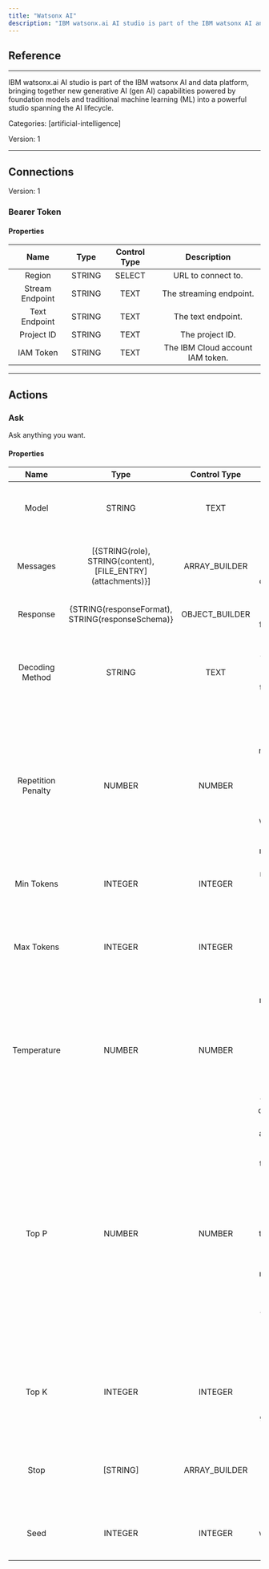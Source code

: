 ```yaml
---
title: "Watsonx AI"
description: "IBM watsonx.ai AI studio is part of the IBM watsonx AI and data platform, bringing together new generative AI (gen AI) capabilities powered by foundation models and traditional machine learning (ML) into a powerful studio spanning the AI lifecycle."
---
```

## Reference
<hr />

IBM watsonx.ai AI studio is part of the IBM watsonx AI and data platform, bringing together new generative AI (gen AI) capabilities powered by foundation models and traditional machine learning (ML) into a powerful studio spanning the AI lifecycle.


Categories: [artificial-intelligence]


Version: 1

<hr />



## Connections

Version: 1


### Bearer Token

#### Properties

|      Name      |     Type     |     Control Type     |     Description     |
|:--------------:|:------------:|:--------------------:|:-------------------:|
| Region | STRING | SELECT  |  URL to connect to.  |
| Stream Endpoint | STRING | TEXT  |  The streaming endpoint.  |
| Text Endpoint | STRING | TEXT  |  The text endpoint.  |
| Project ID | STRING | TEXT  |  The project ID.  |
| IAM Token | STRING | TEXT  |  The IBM Cloud account IAM token.  |





<hr />





## Actions


### Ask
Ask anything you want.

#### Properties

|      Name      |     Type     |     Control Type     |     Description     |
|:--------------:|:------------:|:--------------------:|:-------------------:|
| Model | STRING | TEXT  |  Model is the identifier of the LLM Model to be used.  |
| Messages | [{STRING\(role), STRING\(content), [FILE_ENTRY]\(attachments)}] | ARRAY_BUILDER  |  A list of messages comprising the conversation so far.  |
| Response | {STRING\(responseFormat), STRING\(responseSchema)} | OBJECT_BUILDER  |  The response from the API.  |
| Decoding Method | STRING | TEXT  |  Decoding is the process that a model uses to choose the tokens in the generated output.  |
| Repetition Penalty | NUMBER | NUMBER  |  Sets how strongly to penalize repetitions. A higher value (e.g., 1.8) will penalize repetitions more strongly, while a lower value (e.g., 1.1) will be more lenient.  |
| Min Tokens | INTEGER | INTEGER  |  Sets how many tokens must the LLM generate.  |
| Max Tokens | INTEGER | INTEGER  |  The maximum number of tokens to generate in the chat completion.  |
| Temperature | NUMBER | NUMBER  |  Controls randomness:  Higher values will make the output more random, while lower values like will make it more focused and deterministic.  |
| Top P | NUMBER | NUMBER  |  An alternative to sampling with temperature, called nucleus sampling,  where the model considers the results of the tokens with top_p probability mass. So 0.1 means only the tokens comprising the top 10% probability mass are considered.  |
| Top K | INTEGER | INTEGER  |  Specify the number of token choices the generative uses to generate the next token.  |
| Stop | [STRING] | ARRAY_BUILDER  |  Up to 4 sequences where the API will stop generating further tokens.  |
| Seed | INTEGER | INTEGER  |  Keeping the same seed would output the same response.  |




